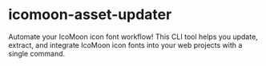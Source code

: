# icomoon-asset-updater
Automate your IcoMoon icon font workflow!  This CLI tool helps you update, extract, and integrate IcoMoon icon fonts into your web projects with a single command.

